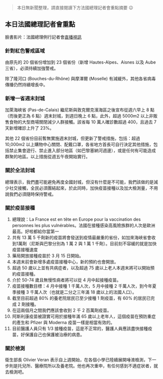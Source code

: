 > 本日無新聞整理，請直接閱讀下方法國總理記者會重點摘要 😉

## 本日法國總理記者會重點

臉書影片：法國總理例行記者會[直播視訊](https://www.facebook.com/groups/279746385504501/permalink/2397918170353968/)

### 針對紅色警戒區域

由原先的 20 個省份增加到 23 個省份（新增 Hautes-Alpes、Aisnes 以及 Aube 三省），必須持續加強警戒。

除了隆河口 (Bouches-du-Rhône) 與摩澤爾 (Moselle) 有減緩外，其他各省病毒傳播仍然持續增長中。

### 新增一省週末封城

加萊海峽省 (Pas-de-Calais) 繼尼斯與敦克爾克濱海區之後宣布從週六早上 8 點（而後更正為 6 點）週末封城，到週日晚上 6 點，此外，超過 5000m2 以上非販售食物的大型商場關閉減少人群接觸。該省每 10 萬人確診數超過 400，且過去 7 天新增確診上升了 23%。

其他 22 個省份目前暫無實施週末封城，但更新了警戒措施，包括：超過 10,000m2 以上購物中心關閉、配戴口罩，各省地方首長可自行決定其他措施，包括禁止集會遊行、禁止進入部分地區（如巴黎塞納河週邊），或是任何有可能造成群聚的地區。以上措施從週五午夜開始實行。

### 關於全法封城

總理表示，我們盡可能避免再度全國封城，但沒有什麼是不可能，我們該做的是減少社交接觸，全民必須團結起來，於此同時，加快疫苗接種以及加大檢測量，不用說我們必須隨時保持警戒。

### 關於疫苗接種

1. 總理說：La France est en tête en Europe pour la vaccination des personnes les plus vulnérables。法國在接種感染高風險族群的人次是歐洲最高。<Grace>好啦都給你當第一</Grace>
1. 共有 13 萬 5 千劑新的疫苗將會發送到疫情最嚴重的省份，如加來海峽省會收到1萬劑（尼斯與巴黎分別為 1 萬 2 與 1 萬 1 千劑）。目前刻不容緩的就是加快疫苗接種速度
1. 藥局開放接種疫苗於 3 月 15 日開始。
1. 本週末前會新增多處疫苗接種中心，新的預約也會開放。
1. 超過 50 歲以上並有共病症者，以及超過 75 歲以上老人本週末將可以開始預約疫苗接種。
1. 介於 50-74 歲且無慢性病者將可以從 4 月中起接種疫苗。
1. 疫苗接種數目標：4 月中接種 1 千萬人次，5 月中接種 2 千萬人次，到今年夏季接種 3 千萬人次（也就是二分之三年滿 18 歲以上的法國人口）。
1. 截至目前超過 80% 的養老院居民已至少接種 1 劑疫苗，有 60% 的居民已完成 2 劑接種。
1. 在這兩個月之間我們應該會收到 2 千 2 百萬劑疫苗。
1. 阿斯利康疫苗被證實可用於接種年滿 65 歲以上老年人，這個疫苗在預防重症的產生和 Pfizer 與 Moderna 疫苗一樣是相當有效的。
1. 目前醫護人員只有 1/3 接種疫苗，這是不正常的，醫護人員應該盡快接種疫苗，好保護自己也保護被治療的病患。

### 關於檢測

衛生部長 Olivier Veran 表示自上週開始，在各個小學已陸續展開唾液檢測，下一步則是托兒所、醫療院所以及養老院。他也再次重申，有任何感到不適症狀者，就去檢測吧。